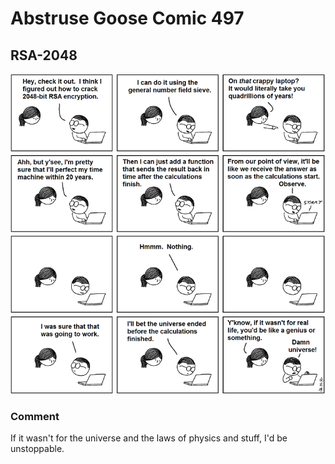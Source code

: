 # Abstruse Goose Comic 497
## RSA-2048

![image](comics/the_RSA_CTC_challenge.png)
### Comment
If it wasn't for the universe and the laws of physics and stuff, I'd be unstoppable.

